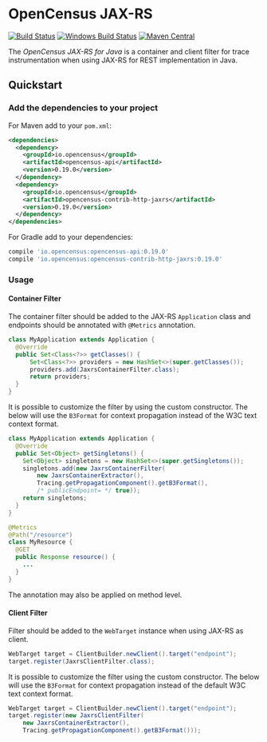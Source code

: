 # OpenCensus JAX-RS
[![Build Status][travis-image]][travis-url]
[![Windows Build Status][appveyor-image]][appveyor-url]
[![Maven Central][maven-image]][maven-url]

The *OpenCensus JAX-RS for Java* is a container and client filter  for trace instrumentation when using JAX-RS for REST implementation in Java.

## Quickstart

### Add the dependencies to your project

For Maven add to your `pom.xml`:
```xml
<dependencies>
  <dependency>
    <groupId>io.opencensus</groupId>
    <artifactId>opencensus-api</artifactId>
    <version>0.19.0</version>
  </dependency>
  <dependency>
    <groupId>io.opencensus</groupId>
    <artifactId>opencensus-contrib-http-jaxrs</artifactId>
    <version>0.19.0</version>
  </dependency>
</dependencies>
```

For Gradle add to your dependencies:
```gradle
compile 'io.opencensus:opencensus-api:0.19.0'
compile 'io.opencensus:opencensus-contrib-http-jaxrs:0.19.0'
```

### Usage

#### Container Filter

The container filter should be added to the JAX-RS `Application` class and endpoints should be annotated
with `@Metrics` annotation.

```java
class MyApplication extends Application {
  @Override
  public Set<Class<?>> getClasses() {
      Set<Class<?>> providers = new HashSet<>(super.getClasses());
      providers.add(JaxrsContainerFilter.class);
      return providers;
  }
}
```

It is possible to customize the filter by using the custom constructor. The below will
use the `B3Format` for context propagation instead of the W3C text context format.

```java
class MyApplication extends Application {
  @Override
  public Set<Object> getSingletons() {
    Set<Object> singletons = new HashSet<>(super.getSingletons());
    singletons.add(new JaxrsContainerFilter(
        new JaxrsContainerExtractor(),
        Tracing.getPropagationComponent().getB3Format(),
        /* publicEndpoint= */ true));
    return singletons;
  }
}
```

```java
@Metrics
@Path("/resource")
class MyResource {
  @GET
  public Response resource() {
    ...
  }
}
```

The annotation may also be applied on method level.

#### Client Filter

Filter should be added to the `WebTarget` instance when using JAX-RS as client.

```java
WebTarget target = ClientBuilder.newClient().target("endpoint");
target.register(JaxrsClientFilter.class);
```

It is possible to customize the filter using the custom constructor. The
below will use the `B3Format` for context propagation instead of the default W3C
text context format.

```java
WebTarget target = ClientBuilder.newClient().target("endpoint");
target.register(new JaxrsClientFilter(
    new JaxrsContainerExtractor(),
    Tracing.getPropagationComponent().getB3Format()));
```


[travis-image]: https://travis-ci.org/census-instrumentation/opencensus-java.svg?branch=master
[travis-url]: https://travis-ci.org/census-instrumentation/opencensus-java
[appveyor-image]: https://ci.appveyor.com/api/projects/status/hxthmpkxar4jq4be/branch/master?svg=true
[appveyor-url]: https://ci.appveyor.com/project/opencensusjavateam/opencensus-java/branch/master
[maven-image]: https://maven-badges.herokuapp.com/maven-central/io.opencensus/opencensus-contrib-http-jetty-client/badge.svg
[maven-url]: https://maven-badges.herokuapp.com/maven-central/io.opencensus/opencensus-contrib-jetty-client
